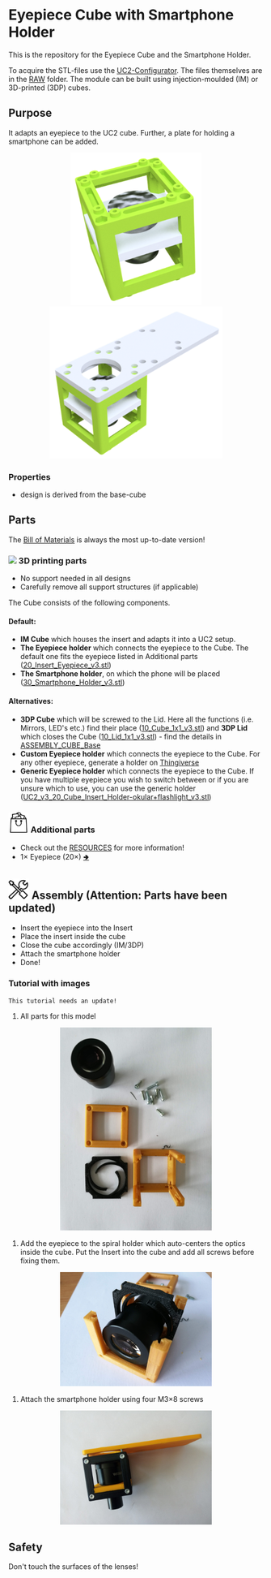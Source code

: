 # Eyepiece Cube with Smartphone Holder
This is the repository for the Eyepiece Cube and the Smartphone Holder.

To acquire the STL-files use the [UC2-Configurator](). The files themselves are in the [RAW](../RAW/STL) folder. The module can be built using injection-moulded (IM) or 3D-printed (3DP) cubes.

## Purpose
It adapts an eyepiece to the UC2 cube. Further, a plate for holding a smartphone can be added.

<p align="center">
<img src="./IMAGES/Assembly_Cube_Eyepiece_v3.png" height="300">
<img src="./IMAGES/Assembly_Cube_Eyepiece_v3_01.png" height="300">
</p>

### Properties
* design is derived from the base-cube

## Parts
The [Bill of Materials](https://docs.google.com/spreadsheets/d/1U1MndGKRCs0LKE5W8VGreCv9DJbQVQv7O6kgLlB6ZmE/edit?usp=sharing) is always the most up-to-date version!

### <img src="../IMAGES/P.png" height="40"> 3D printing parts
* No support needed in all designs
* Carefully remove all support structures (if applicable)

The Cube consists of the following components.

#### Default:
* **IM Cube** which houses the insert and adapts it into a UC2 setup.
* **The Eyepiece holder** which connects the eyepiece to the Cube. The default one fits the eyepiece listed in Additional parts ([20_Insert_Eyepiece_v3.stl](../RAW/STL))
* **The Smartphone holder**, on which the phone will be placed ([30_Smartphone_Holder_v3.stl](../RAW/STL))

#### Alternatives:
* **3DP Cube** which will be screwed to the Lid. Here all the functions (i.e. Mirrors, LED's etc.) find their place ([10_Cube_1x1_v3.stl](../RAW/STL)) and **3DP Lid** which closes the Cube ([10_Lid_1x1_v3.stl](../RAW/STL)) - find the details in [ASSEMBLY_CUBE_Base](../ASSEMBLY_CUBE_Base)
* **Custom Eyepiece holder** which connects the eyepiece to the Cube. For any other eyepiece, generate a holder on [Thingiverse](https://www.thingiverse.com/thing:4712041)
* **Generic Eyepiece holder** which connects the eyepiece to the Cube. If you have multiple eyepiece you wish to switch between or if you are unsure which to use, you can use the generic holder ([UC2_v3_20_Cube_Insert_Holder-okular+flashlight_v3.stl](../RAW/STL))


### <img src="./IMAGES/B.png" height="40"> Additional parts
* Check out the [RESOURCES](../../TUTORIALS/RESOURCES) for more information!
* 1× Eyepiece (20×) [🢂](https://de.aliexpress.com/item/32965050204.html?spm=a2g0o.productlist.0.0.7aa657eeefLUfu&algo_pvid=cd60fca0-3fa5-4191-9ce9-303815e2afa7&algo_expid=cd60fca0-3fa5-4191-9ce9-303815e2afa7-1&btsid=76036b58-6717-4d1f-a4a0-c3d4bacd0450&ws_ab_test=searchweb0_0,searchweb201602_2,searchweb201603_52)


## <img src="./IMAGES/A.png" height="40"> Assembly (Attention: Parts have been updated)
* Insert the eyepiece into the Insert
* Place the insert inside the cube
* Close the cube accordingly (IM/3DP)
* Attach the smartphone holder
* Done!

### Tutorial with images
    This tutorial needs an update!

1. All parts for this model
<p align="center">
<img src="./IMAGES/CUBE_EYEPIECE_0.jpg" width="300">
</p>

1. Add the eyepiece to the spiral holder which auto-centers the optics inside the cube. Put the Insert into the cube and add all screws before fixing them.
<p align="center">
<img src="./IMAGES/CUBE_EYEPIECE_1.jpg" width="300">
</p>

1. Attach the smartphone holder using four M3×8 screws
<p align="center">
<img src="./IMAGES/Cube_Smartphone.jpg" width="300">
</p>

## Safety
Don't touch the surfaces of the lenses!

